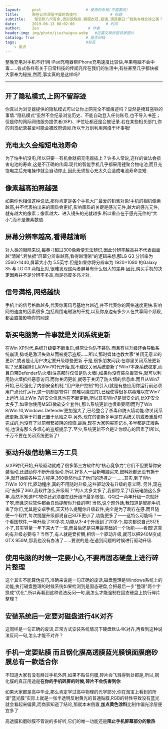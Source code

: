 ```yaml
---
layout:     post                    # 使用的布局(不需要改)
title:      那些让你深信不疑的伪技巧               # 标题
subtitle:    邹忌修八尺有余,而形貌昳丽.朝服衣冠,窥镜,谓其妻曰:“我孰与城北徐公美？“其妻曰:“君美甚,徐公何能及君也？“城北徐公,齐国之美丽者也.忌不自信,而复问其妾曰:“吾孰与徐公美？“妾曰:“徐公何能及君也？“旦日,客从外来,与坐谈,问之客曰:“吾与徐公孰美？“客曰:“忌你太美.“  #副标题
date:       2019-06-13 08:02:00              # 时间
author:     Zen                      # 作者
header-img: img/photo/jiuzhaigou.webp   #这篇文章标题背景图片
catalog: True                       # 是否归档
tags:                               #标签
    - 常识
---
```


整晚充电对手机不好!用 iPad充电器帮iPhone充电速度比较快,苹果电脑不会中毒……各式各样有关于日常科技的传闻充斥在我们的生活中,有些甚至几乎都快被大家奉为秘技,然而,事实真的是这样吗?

----

## 开了隐私模式,上网不留踪迹

  你真以为浏览器提供的隐私模式可以让你上网完全不留痕迹吗？显然是掩耳盗铃的事情.“隐私模式“虽然不会纪录浏览历史、不能自动登入任何账号,也不导入书签；但是你的网际网络服务提供者(ISP)、IP位址都还是会被记录.若在某些相关部门,你的浏览纪录甚至可能会被政府调阅.所以千万别利用网络干坏事哦!
## 充电太久会缩短电池寿命

  为了怕手机没电,所以只要一有机会就把充电器插上？许多人常说,这样的做法会损害电池的寿命,这是不正确的传闻.现代的智能手机几乎都采用锂聚合物电池,而且充饱电之后充电操作就会自动停止,因此无须担心充太久会造成电池寿命变短.

## 像素越高拍照越强

  如果你也相信这种说法,那你肯定是各个手机大厂最爱的销售对象!手机的相机像素越高,并不代表拍出来的画质会更好,影响画质的关键是感光元件,越大的感光元件,就有越大的像素；像素越大、进入镜头的光就越多.所以重点在于感光元件的“大小“,而不是像素数值.

## 屏幕分辨率越高,看得越清晰

  对人类的眼睛来说,每英寸超过300像素便无法辨识,因此分辨率越高并不代表画面越“清晰“.若依据“屏幕分辨率越高,看得越清晰“的逻辑来想,那LG G3 分辨率为 2560×1440,屏幕大小为 5.5英寸.但是如果你将分辨率为 1920×1080 的Galaxy S5 与 LG G3 两相比对,很难发现这两者屏幕有什么很大的差异.因此,购买手机的决定因素并不是分辨率多高,而是亮度多亮才对.

## 信号满格,网络越快

  手机上的信号格数越多,代表你离讯号基地台越近,并不代表你的网络速度更快.影响网络速度的因素很多,包括周围电磁波的干扰,以及你身边有多少人在共享同个频段,都会直接影响你的网速.

## 新买电脑第一件事就是关闭系统更新

  在Win XP时代,系统升级要不断重启,经常让你防不甚防.而且有些升级还会导致系统崩溃,抑或是激活失效从而被提示盗版……所以,那时媒体也教大家“关闭无意义的更新“,或者是让用户决定要升级哪些更新.于是,很多朋友问我:在哪里关闭系统更新呢？兄弟姐妹们,从Win7时代开始,就不建议关闭系统更新了!Win7本身系统稳定,而且自带Defender防火墙(注意那时仅仅是防火墙),如果你没有装杀毒软件,就可以利用防火墙抵挡恶意访问.而你关闭更新,就等于关闭了防火墙的信息库.而且从Win7开始,已经强化了内部安全机制,“用户账户控制“的引入(就是有些应用你运行前必须用户点允许运行,这一机制是软件厂商难以绕过的),已经使得很多病毒难以在Win7上运行.加上Win 7的安全信息也在不断更新,所以其实Win7是很安全的,比XP安全太多了.如果你使用MSE(微软安全套件),那么系统更新也很重要啊!而到了Win 8/Win 10,Windows Defender更加强大了,已经整合了杀毒和防火墙功能.你关闭系统更新,就等于将自己置于危险之中.另外,现在的更新多半是在系统关机或者重启时完成的,也没有了以前频繁被阴的烦恼.最后,现在大家购买笔记本,多半都是正版系统,也没有那么多烦心的盗版提示了.至少,系统更新不会是让你烦心的因素了!所以,千万不要在关闭系统更新了!

## 驱动升级借助第三方工具

  从XP时代开始,升级驱动就成了很多第三方软件的“核心竞争力“,它们不但要帮你安装驱动,还鼓励你不断升级驱动.所以,好多人一台新电脑买来,塑料膜都还没有撕干净,就开始装各种三方程序,360竟然也成了他们的选择之一……其实,到了Win 7/Win 10年代,驱动程序,真的不用随时升级,这些驱动没有升级的意义啊.  另外,现在问“去掉了360,我软件怎么升级啊？“的人太多太多了,我都惊呆了!我玩电脑这么多年,竟然不知道PC软件还必须要在线升级!!!最多微信、QQ过一两年升级一次就好了呀,而且这些软件都会自动提醒你升级的啊!  当然,说个题外话,我知道是智能手机害了你们,尤其是安卓手机,天天特么提醒你升级软件,完全是为了刷存在感.而且随便一个软件,每次提醒升级都说自己SIZE更小了,功能更多了——这特么可能吗？一个看图软件,一年升级了30多次,功能从3-4个升级到了20多个,每次都说自己SIZE小了,其实容量一年下来大了一倍,而最后还是只用最基础的一个功能——看图!这真的有升级必要吗？当然了,有人就是爱折腾,相信一个驱动升级,就可以把940M变成GTX 950M,那我也没有办法了……要说的是:在遇到问题的时候进行驱动升级.

## 使用电脑的时候一定要小心,不要再固态硬盘上进行碎片整理
  这个其实不能算伪技巧,准确来说是一句正确的废话,磁盘整理是Windows系统上的功能,执行磁盘整理的时候系统如果检测到是固态硬盘,会把最后一步"整理"两个字换成"优化",所以再看到这种说法反问一句,我怎么才能强制在固态硬盘上执行碎片整理？
## 安装系统后一定要对磁盘进行4K对齐

  这同样是一句正确的废话,正常方式安装系统情况下硬盘默认4K对齐,再看到这种说法反问一句,怎么才能不对齐？

## 手机一定要贴膜 而且钢化膜高透膜蓝光膜镜面膜磨砂膜总有一款适合你
不知道大家有没有掰过手机外屏,如果不贴任何膜,碎片会飞溅得到处都是,所以,钢化膜的真正用途是**在你的手机碎屏的时候,碎片不会伤害到你**

如果大家都是高中毕业,那么肯定学过高中物理的光学部分,你在淘宝上看到的所谓“蓝光膜“实际上就是一张半透明反射黄光的普通贴膜,RGB的特性导致没有蓝光就会看起来偏黄,而商家知道了结论,那就本末倒置,**加点黄色涂料**比制作偏光涂层便宜多了

高透膜和磨砂膜不管说的多好听,它们的唯一功能还是**阻止手机屏幕部分的散热**
